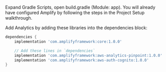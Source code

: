 Expand Gradle Scripts, open build.gradle (Module: app). You will already have configured Amplify by following the steps in the Project Setup walkthrough.

Add Analytics by adding these libraries into the dependencies block:
```groovy
dependencies {
    implementation 'com.amplifyframework:core:1.0.0'

    // Add these lines in `dependencies`
    implementation 'com.amplifyframework:aws-analytics-pinpoint:1.0.0'
    implementation 'com.amplifyframework:aws-auth-cognito:1.0.0'
}
```